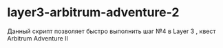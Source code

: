 # layer3-arbitrum-adventure-2
Данный скрипт позволяет быстро выполнить шаг №4 в Layer 3 , квест  Arbitrum Adventure II
